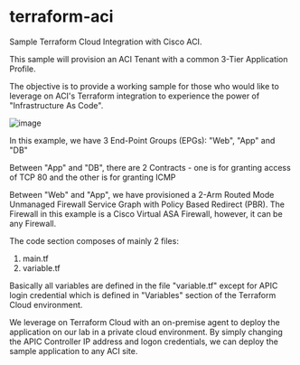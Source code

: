 # terraform-aci

Sample Terraform Cloud Integration with Cisco ACI.

This sample will provision an ACI Tenant with a common 3-Tier Application Profile.

The objective is to provide a working sample for those who would like to leverage on ACI's Terraform integration to experience the power of "Infrastructure As Code".

![image](https://user-images.githubusercontent.com/8743281/123520075-80b0fb00-d6e1-11eb-8ec5-909ccd8cfbcc.png)

In this example, we have 3 End-Point Groups (EPGs): "Web", "App" and "DB"

Between "App" and "DB", there are 2 Contracts - one is for granting access of TCP 80 and the other is for granting ICMP

Between "Web" and "App", we have provisioned a 2-Arm Routed Mode Unmanaged Firewall Service Graph with Policy Based Redirect (PBR). The Firewall in this example is a Cisco Virtual ASA Firewall, however, it can be any Firewall.

The code section composes of mainly 2 files:
1. main.tf 
2. variable.tf

Basically all variables are defined in the file "variable.tf" except for APIC login credential which is defined in "Variables" section of the Terraform Cloud environment.

We leverage on Terraform Cloud with an on-premise agent to deploy the application on our lab in a private cloud environment. By simply changing the APIC Controller IP address and logon credentials, we can deploy the sample application to any ACI site.

